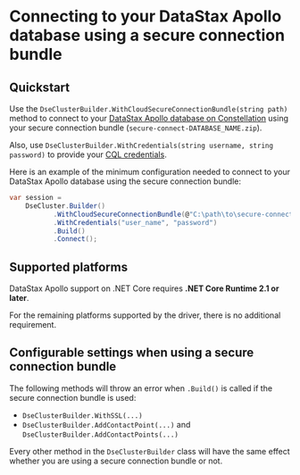 # Connecting to your DataStax Apollo database using a secure connection bundle

## Quickstart

Use the `DseClusterBuilder.WithCloudSecureConnectionBundle(string path)` method to connect to your [DataStax Apollo database on Constellation] using your secure connection bundle (`secure-connect-DATABASE_NAME.zip`).

Also, use `DseClusterBuilder.WithCredentials(string username, string password)` to provide your [CQL credentials].

Here is an example of the minimum configuration needed to connect to your DataStax Apollo database using the secure connection bundle:

```csharp
var session = 
    DseCluster.Builder()
           .WithCloudSecureConnectionBundle(@"C:\path\to\secure-connect-DATABASE_NAME.zip")
           .WithCredentials("user_name", "password")
           .Build()
           .Connect();
```

## Supported platforms

DataStax Apollo support on .NET Core requires **.NET Core Runtime 2.1 or later**.

For the remaining platforms supported by the driver, there is no additional requirement.

## Configurable settings when using a secure connection bundle

The following methods will throw an error when `.Build()` is called if the secure connection bundle is used:

- `DseClusterBuilder.WithSSL(...)`
- `DseClusterBuilder.AddContactPoint(...)` and `DseClusterBuilder.AddContactPoints(...)`

Every other method in the `DseClusterBuilder` class will have the same effect whether you are using a secure connection bundle or not.

[DataStax Apollo database on Constellation]: https://www.datastax.com/constellation
[CQL credentials]: http://cassandra.apache.org/doc/latest/cql/security.html#cql-roles
